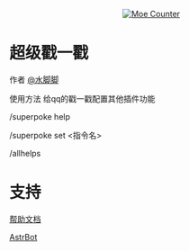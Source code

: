 <div align="center">

[![Moe Counter](https://count.getloli.com/get/@GalChat?theme=moebooru)](https://github.com/waterfeet/astrbot_plugin_superpoke)

</div>

# 超级戳一戳

作者
[@水脚脚](https://github.com/waterfeet)

使用方法
给qq的戳一戳配置其他插件功能

/superpoke help        

/superpoke set <指令名>  

/allhelps


# 支持
[帮助文档](https://astrbot.soulter.top/dev/plugin.html)

[AstrBot](https://github.com/Soulter/AstrBot)
